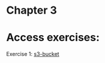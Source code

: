 # Chapter 3
# Access exercises:

Exercise 1:
[s3-bucket](https://github.com/ion-onboarding/book-terraform-up/tree/main/ch3/s3-bucket)
